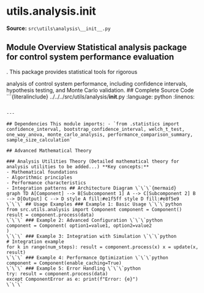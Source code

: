 # utils.analysis.__init__

**Source:** `src\utils\analysis\__init__.py`

## Module Overview Statistical analysis package for control system performance evaluation

. This package provides statistical tools for rigorous


analysis of control system performance, including confidence intervals,
hypothesis testing, and Monte Carlo validation. ## Complete Source Code ```{literalinclude} ../../../src/utils/analysis/__init__.py
:language: python
:linenos:
```

---

## Dependencies This module imports: - `from .statistics import confidence_interval, bootstrap_confidence_interval, welch_t_test, one_way_anova, monte_carlo_analysis, performance_comparison_summary, sample_size_calculation`

## Advanced Mathematical Theory

### Analysis Utilities Theory (Detailed mathematical theory for analysis utilities to be added...) **Key concepts:**
- Mathematical foundations
- Algorithmic principles
- Performance characteristics
- Integration patterns ## Architecture Diagram \`\`\`{mermaid}
graph TD A[Component] --> B[Subcomponent 1] A --> C[Subcomponent 2] B --> D[Output] C --> D style A fill:#e1f5ff style D fill:#e8f5e9
\`\`\` ## Usage Examples ### Example 1: Basic Usage \`\`\`python
from src.utils.analysis import Component component = Component()
result = component.process(data)
\`\`\` ### Example 2: Advanced Configuration \`\`\`python
component = Component( option1=value1, option2=value2
)
\`\`\` ### Example 3: Integration with Simulation \`\`\`python
# Integration example
for k in range(num_steps): result = component.process(x) x = update(x, result)
\`\`\` ### Example 4: Performance Optimization \`\`\`python
component = Component(enable_caching=True)
\`\`\` ### Example 5: Error Handling \`\`\`python
try: result = component.process(data)
except ComponentError as e: print(f"Error: {e}")
\`\`\` 
